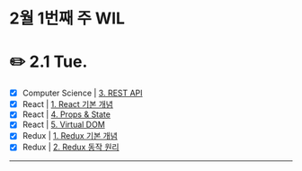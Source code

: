 # 2월 1번째 주 WIL

# ✏️ 2.1 **Tue.**

- [x] Computer Science | [3. REST API](https://www.notion.so/3-REST-API-99ccd31d6f1140b099b7a7a88f4555e8)
- [x] React | [1. React 기본 개념](https://www.notion.so/1-React-7e273d6ac33d4e1b9b563cb06f06d4e3)
- [x] React | [4. Props & State](https://www.notion.so/4-Props-State-722e32186e3446ed90a9b0a083e37df4)
- [x] React | [5. Virtual DOM](https://www.notion.so/5-Virtual-DOM-5d7b8f907b6c4948a4ccaa7b70fc19b5)
- [x] Redux | [1. Redux 기본 개념](https://www.notion.so/1-Redux-903be0af3e444f7d8153b95b239a83fc)
- [x] Redux | [2. Redux 동작 원리](https://www.notion.so/2-Redux-2dfca72811544c4b96c9943064d3cbe4)

---
